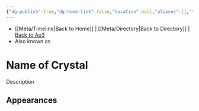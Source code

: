 ```yaml
---
{"dg-publish":true,"dg-home-link":false,"location":null,"aliases":[],"tags":["color","attuned unattuned","crystal","unfinished"],"permalink":"/templates/crystal/","dgHomeLink":false,"dgPassFrontmatter":true}
---
```


- [[Meta/Timeline\|Back to Home]] | [[Meta/Directory\|Back to Directory]] | [Back to Ao3](https://archiveofourown.org/works/19334440/chapters/45992584)
- Also known as 

# Name of Crystal
Description

**Appearances**
- 